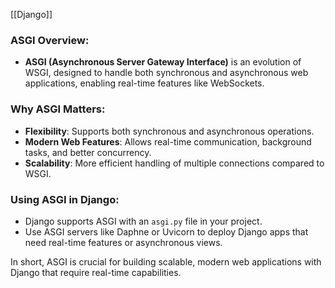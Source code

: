 [[Django]]

### ASGI Overview:
- **ASGI (Asynchronous Server Gateway Interface)** is an evolution of WSGI, designed to handle both synchronous and asynchronous web applications, enabling real-time features like WebSockets.

### Why ASGI Matters:
- **Flexibility**: Supports both synchronous and asynchronous operations.
- **Modern Web Features**: Allows real-time communication, background tasks, and better concurrency.
- **Scalability**: More efficient handling of multiple connections compared to WSGI.

### Using ASGI in Django:
- Django supports ASGI with an `asgi.py` file in your project.
- Use ASGI servers like Daphne or Uvicorn to deploy Django apps that need real-time features or asynchronous views.

In short, ASGI is crucial for building scalable, modern web applications with Django that require real-time capabilities.